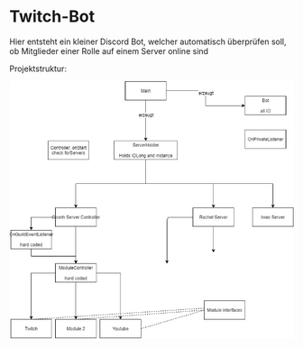 # Twitch-Bot


Hier entsteht ein kleiner Discord Bot, welcher automatisch überprüfen soll, ob Mitglieder einer Rolle auf einem Server online sind


Projektstruktur:

![projectStructure](First_Structure.jpg)